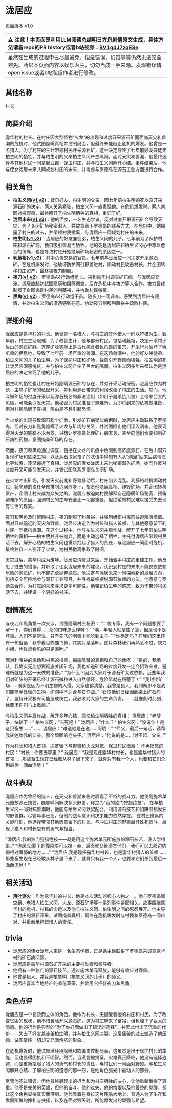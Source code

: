 # 泷居应
页面版本:v1.0
 

| :warning: 注意！本页面是利用LLM阅读总结明日方舟剧情原文生成，具体方法请看repo的PR history或者b站视频：[BV1gdJ7zqESe](https://www.bilibili.com/video/BV1gdJ7zqESe/)         |
|:----------------------------|
| 虽然在生成的过程中已尽量避免，但是错误，幻觉等等仍然无法完全避免。所以本页面内容以娱乐为主，切勿当成一手来源。发现错误请open issue或者b站私信作者进行修改。|



## 其他名称
村长
## 简要介绍
露华村的村长。在村庄因大型怪物“火龙”的出现和过度开采源石矿而面临天灾和兽潮的危机时，他试图隐瞒真相并控制局面，但最终未能阻止危机的爆发。他曾是一名猎人，为了村庄的生计带领村民开采源石矿，这一决定导致了七年前好友兼徒弟柏生明的牺牲，并与柏生明的父亲柏生义冈产生隔阂。面对天灾和兽潮，他最终选择与其他村民一同拿起武器，保卫村庄，并与柏生义冈解开心结。事件结束后，他与侄女泷居未来共同规划村庄的未来，并考虑与罗德岛在源石工业方面进行合作。
## 相关角色
-   **柏生义冈([v1](extended_char_bai_sheng_yi_gang.md),[v2](../char_v3/extended_char_bai_sheng_yi_gang.md))**：昔日好友，柏生明的父亲。因七年前柏生明的死以及开采源石矿的决定，两人关系紧张，柏生义冈一直责怪他。在危机爆发时，两人共同对抗野兽，最终解开了柏生明牺牲的真相，重归于好。
-   **泷居未来([v1](extended_char_long_ju_wei_lai.md),[v2](../char_v3/extended_char_long_ju_wei_lai.md))**：他的侄女，一名生态学者。反对过度开采源石矿会导致天灾，为了关闭矿场秘密潜入，并故意留下罗德岛的联系方式。在危机中，她揭露了村庄的过去，并带领村民撤离，与泷居应一同规划村庄的未来。
-   **柏生明([v1](extended_char_bai_sheng_ming.md),[v2](../char_v3/extended_char_bai_sheng_ming.md))**：泷居应的好友兼徒弟，柏生义冈的儿子。七年前为了保护村庄和源石矿场，独自吸引兽潮而牺牲。他的死是泷居应和柏生义冈心中难以愈合的伤痛，也是导致村庄开始隐瞒矿场秘密的原因之一。
-   **利藤裕([v1](extended_char_li_teng_yu.md),[v2](../char_v3/extended_char_li_teng_yu.md))**：村中负责交易的官员。七年前与泷居应一同决定开采源石矿。在危机爆发时，他破坏防护网引野兽进村，煽动村民攻击村长，并企图转移村庄资产，最终被夜刀制服。
-   **夜刀([v1](char_502_nblade.md),[v2](../char_v3/char_502_nblade.md))**：罗德岛A4行动组组长。来到露华村调查矿石病，与泷居应交涉。泷居应起初试图隐瞒和阻碍调查，后在危机中与夜刀等人合作。夜刀最终制服了企图煽动村民的利藤裕，并协助村民撤离。
-   **黑角([v1](char_500_noirc.md),[v2](../char_v3/char_500_noirc.md))**：罗德岛A4行动组干员。随夜刀一同调查。感受到泷居应有隐情，并对柏生义冈的遭遇感到在意。协助夜刀制服利藤裕并疏散村民。
## 详细介绍
泷居应是露华村的村长。他曾是一名猎人，与村庄的其他猎人一同以狩猎为生。数年前，村庄生活艰难，为了改善生计，他与部分村民，包括利藤裕，决定开采村子后山的源石矿脉。这座矿脉实际上是古代掠食者犰爪兽的巢穴，开采行为破坏了犰爪兽的栖息地，导致了七年前一场严重的兽潮。在这场兽潮中，他的好友兼徒弟、柏生义冈的儿子柏生明，为了保护村庄和矿场，独自引开野兽而牺牲。柏生明的死让泷居应深感愧疚，并与柏生义冈产生了巨大的隔阂，柏生义冈多年来都认为是泷居应的决定害死了他的儿子。

柏生明的牺牲也让村庄开始隐瞒源石矿的存在，并对开采活动保密。泷居应作为村长，主导了矿场的私密开采，并利用源石带来的利润改善了村庄的生活。然而，他深知矿场的过度开采以及源石技艺的非法滥用（如用于屠杀犰爪兽）会带来巨大的风险，可能会引发天灾。他秘密为村民准备了避难所，为即将到来的危机做准备，但对村民隐瞒了真相，理由是不想引起恐慌。

当火龙的出现导致源石粉尘扩散，引发矿石病疑似病例时，泷居应主动联系了罗德岛，但对夜刀和黑角隐瞒了火龙与矿场的关系，并试图阻止他们深入调查。他表现得对火龙的威胁不以为意，只想让罗德岛处理矿石病本身，甚至向他们索要抑制矿石病的药物，意图掩盖矿场的存在。

然而，夜刀和黑角通过调查，包括在火龙的爪痕中检测到高浓度源石、在后山洞穴发现矿场和感染生物，以及从石取家孩子的呓语中得知有人从“洞里”回来后病情恶化等线索，逐渐逼近了真相。泷居应的侄女泷居未来也秘密潜入矿场，她同样反对过度开采可能引发天灾，并曾试图联系罗德岛关闭矿场。

在火龙冲出矿场，引发天灾前兆和野兽暴动后，村庄陷入混乱。利藤裕趁机煽动村民，将灾难的责任全部推到泷居应身上，指责他隐瞒真相、炸毁矿场，并企图转移资产，企图让村长成为众矢之的。泷居应被迫向村民解释自己隐瞒矿场秘密、预备避难所的原因，强调村民的生命安全比一切都重要，但绝望的村民难以接受失去现有生活的现实。

夜刀和黑角及时赶回村庄，夜刀制服了利藤裕，并强制组织村民前往避难所撤离。面对日益逼近的天灾和野兽，泷居应决定作为村长和猎人首领，与其他愿意留下的村民一同抵挡兽潮。在这个过程中，他与柏生义冈并肩作战，解开了七年前柏生明牺牲的真相——柏生明并非被抛弃，而是主动选择了牺牲，并托付泷居应带领村民活下去。解开心结的柏生义冈也重新拾起了猎人的责任，与泷居应一同面对危机，最终独自一人引开了火龙，为村民撤离争取了时间。

天灾过后，露华村成为废墟。泷居应清醒过来后，开始着手村庄的重建工作。他反思了过去的错误，并听取了侄女泷居未来的建议，认识到村庄的未来不能仅仅依赖危险的源石矿，也不能完全抛弃源石。他决定与泷居未来一同探索新的发展方向，包括安全可控地参与源石工业项目，并寻找最终摆脱源石依赖的方法。他愿意与罗德岛合作，为村庄的未来寻求更多可能性。他铭记柏生明的遗志，致力于带领村民活下去，并建设一个更好的村庄。
## 剧情高光
与夜刀和黑角第一次交涉，试图隐瞒村庄秘密：
“二位专家，我有一个问题想要了解一下。你们觉得......茶的口味怎么样呀？”
“唉，年轻人就是性子急，但是也不是坏事。人们不是常说，只有先飞的羽兽才能吃到虫子。”
“你确定吗？在我们这里还有一句俗话：秋季看见蝴蝶飞舞，其实只是落叶。这片森林我们再熟悉不过，夜刀小姐，也许您看见的只是落叶。”

面对利藤裕的煽动和村民的指责，揭露隐藏的真相和自己的愧疚：
“是的，我承认，我确实无比想要彻底关闭矿场，我也知道矿场的过度开发一定会招致灾难，避难所就是为这一天做的准备。”
“为什么？因为大家对于源石矿太过依赖，近些年我们对矿脉的开采已经让源石微粒进入自然循环，危险早就在积蓄了！”
“我封锁矿场......确实是因为不明生物的入侵。大家也都清楚，我曾是猎人，我判断那不是我们能简单处理的生物，矿洞中不适合与它作战。”
“石取他们已经因此染上矿石病了，坚持开采极有可能造成伤亡，我必须对大家的生命负责。......就像此时此刻，我要求你们马上撤离。”

与柏生义冈并肩作战，解开多年心结，回忆柏生明牺牲的真相：
泷居应：“老爷子，快趴下！”
柏生义冈：“去死吧！”
泷居应：“什么？”
柏生义冈：“没说你！是这只畜生......”
......
泷居应：“难道他是在说......阿明！”
“师父，最后一句话，请帮我转达给我的父亲，那个顽固的老头子。”
泷居应：“他说的是......‘对不起，父亲。’”

作为村长和猎人首领，决定留下与野兽和火龙对抗，保卫村民撤离：
不再愤怒的村民：“村长！你要去哪里？”
泷居应：“我是现任露华村村长，也是露华村猎人的首领......那些畜生现在已经敢从林子里下来了，就算只有我一个人，也要和它们杀到最后一滴血流尽！”
## 战斗表现
泷居应作为曾经的猎人，在天灾和兽潮来临时展现了不俗的战斗力。他使用施术单元施放源石技艺，能够瞬间解决多头野兽，称之为“我的独门狩猎绝技”。
在与柏生义冈一同对抗兽潮时，他能与柏生义冈默契配合，利用源石技艺和陷阱阻挡发狂的野兽群。尽管年事已高，但他的战斗意识和决策能力依然存在。
在村民撤离的关键时刻，他选择带领其他愿意留下的村民，与冲进村庄的野兽展开殊死搏斗，展现了猎人和村长应有的勇气与担当。

“泷居应:我的独门狩猎绝技——就是用这个施术单元所施放的源石技艺，没人学得来。”
“泷居应:剩下的靠陷阱可以撑一会，后面就交给须本他们，我们可以去那边防御相对薄弱的地方......”
“泷居应:我是现任露华村村长，也是露华村猎人的首领......那些畜生现在已经敢从林子里下来了，就算只有我一个人，也要和它们杀到最后一滴血流尽！”
## 相关活动
-   **[落叶逐火](../stories/act24side.md)**：作为露华村的村长，他是本次活动的核心人物之一。他与罗德岛调查组、老猎人柏生义冈、火龙、源石矿场等一系列事件紧密相关。故事围绕露华村的危机、村民的命运以及他与柏生义冈、柏生明之间的恩怨展开。他主导了村庄的源石开采，试图掩盖真相，最终在危机爆发时与村民和罗德岛一同应对，并重新承担起猎人的责任。
## trivia
- 泷居应的侄女泷居未来是一名生态学者，正是她主动联系了罗德岛来调查露华村的矿石病问题。
- 泷居应是露华村源石矿开采的主要推动者和领导者。
- 他拥有一种独门的源石技艺，通过施术单元释放，能够有效应对野兽。
- 他曾是猎人，并且是柏生明（柏生义冈的儿子）的师父。
- 泷居应喜欢当地特产的凉花草茶，并曾用它招待夜刀和黑角。
## 角色点评
泷居应是一个复杂而立体的角色。他作为村长，无疑爱着他的村庄和村民，为了改变贫困的现状，他不惜冒险开采源石矿，这为村庄带来了富裕，但也埋下了巨大的隐患。他的行为是典型的“为了你好而做出了错误的选择”，并因此付出了沉重的代价——失去了好友兼徒弟柏生明，并与柏生义冈决裂。这层痛苦的过去塑造了他压抑、试图掌控一切却又充满愧疚的形象。

在危机爆发时，他试图继续用隐瞒和欺骗来控制局面，这虽然是出于保护村民的本能，但也显得固执和不明智。然而，当谎言被揭穿，灾难真正降临，他没有选择逃避，而是重新拾起了猎人的勇气和村长的责任，与村民们一同面对野兽。与柏生义冈解开心结、了解柏生明的遗愿的那一刻，是他角色弧光中最动人的部分。

尽管他犯过错误，但他最终展现出的担当和为村庄牺牲的决心，让他重新赢得了尊重。他不是完美的英雄，但他的奋斗、他的过失、他的悔恨以及他最终的觉醒，都让这个角色显得真实而深刻。他代表着在泰拉这片残酷大地上，普通人为了生存和发展所做的挣扎与抉择，以及在面对毁灭时，所能爆发出的顽强与希望。